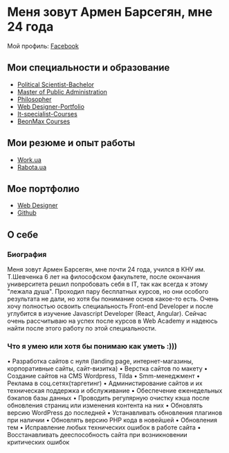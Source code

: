 # Меня зовут Армен Барсегян, мне 24 года

Мой профиль: [Facebook](https://www.facebook.com/armenter66)

## Мои специальности и образование

* [Political Scientist-Bachelor](http://www.phildep.univ.kiev.ua/ua/view/politology_dept/56/23/8)
* [Master of Public Administration](http://www.phildep.univ.kiev.ua/ua/view/state_gov_dept/57/23/8) 
* [Philosopher](http://www.phildep.univ.kiev.ua/) 
* [Web Designer-Portfolio](https://www.behance.net/armenter66)  
* [It-specialist-Courses](https://live.web-academy.com.ua/frontend)
* [BeonMax Courses](https://beonmax.com/courses/web-razrabotchik/)

## Мои резюме и опыт работы 

* [Work.ua](www.work.ua/resumes/5044374/) 
* [Rabota.ua](https://rabota.ua/candidates/17806059)

## Мое портфолио 

* [Web Designer](https://www.behance.net/armenter66) 
* [Github](https://github.com/armenter66) 

## О себе 

### Биография

Меня зовут Армен Барсегян, мне почти 24 года, учился в КНУ им. Т.Шевченка 6 лет на философском факультете, после окончания университета решил попробовать себя в IT, так как всегда к этому "лежала душа". Проходил пару бесплатных курсов, но они особого результата не дали, но хотя бы понимание основ какое-то есть. Очень хочу полностью освоить специальность Front-end Developer и после углубится в изучение Javascript Developer (React, Angular). Сейчас очень рассчитываю на успех после курсов в Web Academy и надеюсь найти после этого работу по этой специальности. 


### Что я умею или хотя бы понимаю как уметь :)))

• Разработка сайтов с нуля (landing page, интернет-магазины, корпоративные сайты, сайт-визитка)
• Верстка сайтов по макету
• Создание сайтов на CMS Wordpress, Tilda
• Smm-менеджмент
• Реклама в соц.сетях(таргетинг)
• Администирование сайтов и их техническая поддержка и обслуживание
• Обеспечение еженедельных бэкапов базы данных
• Проводить регулярную очистку кэша после обновления страниц или изменения контента на них
• Обновлять версию WordPress до последней
• Устанавливать обновления плагинов при наличии
• Обновлять версию PHP кода в новейшей
• Обновления тем
• Исправление любых технических ошибок в работе сайта
• Восстанавливать дееспособность сайта при возникновении критических ошибок

